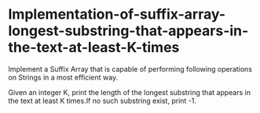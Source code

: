# Implementation-of-suffix-array-longest-substring-that-appears-in-the-text-at-least-K-times

Implement a Suffix Array that is capable of performing following operations on Strings in a
most efficient way.

Given an integer K, print the length of the longest substring that appears in the text
at least K times.If no such substring exist, print -1.
